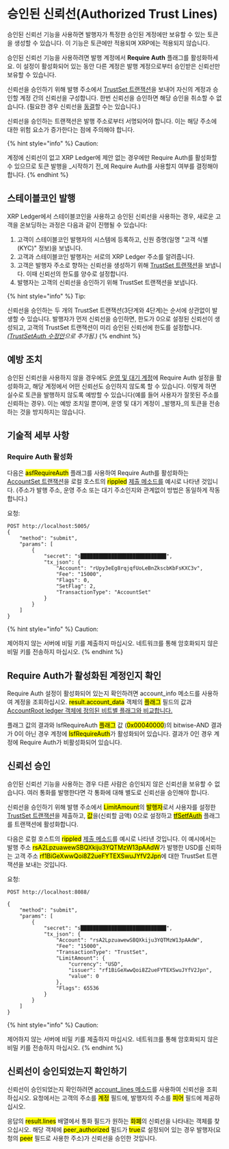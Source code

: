 # 승인된 신뢰선(Authorized Trust Lines)

승인된 신뢰선 기능을 사용하면 발행자가 특정한 승인된 계정에만 보유할 수 있는 토큰을 생성할 수 있습니다. 이 기능은 토큰에만 적용되며 XRP에는 적용되지 않습니다.

승인된 신뢰선 기능을 사용하려면 발행 계정에서 **Require Auth** 플래그를 활성화하세요. 이 설정이 활성화되어 있는 동안 다른 계정은 발행 계정으로부터 승인받은 신뢰선만 보유할 수 있습니다.

신뢰선을 승인하기 위해 발행 주소에서 [TrustSet 트랜잭션](../../references/xrp-ledger/undefined-1/undefined-1/trustset.md)을 보내어 자신의 계정과 승인할 계정 간의 신뢰선을 구성합니다. 한번 신뢰선을 승인하면 해당 승인을 취소할 수 없습니다. (필요한 경우 신뢰선을 [동결](freezing-tokens/)할 수는 있습니다.)

신뢰선을 승인하는 트랜잭션은 발행 주소로부터 서명되어야 합니다. 이는 해당 주소에 대한 위험 요소가 증가한다는 점에 주의해야 합니다.

{% hint style="info" %}
Caution:

계정에 신뢰선이 없고 XRP Ledger에 제안 없는 경우에만 Require Auth를 활성화할 수 있으므로 토큰 발행을 _시작하기 전_에 Require Auth를 사용할지 여부를 결정해야 합니다.
{% endhint %}

## 스테이블코인 발행

XRP Ledger에서 스테이블코인을 사용하고 승인된 신뢰선을 사용하는 경우, 새로운 고객을 온보딩하는 과정은 다음과 같이 진행될 수 있습니다:

1. 고객이 스테이블코인 발행자의 시스템에 등록하고, 신원 증명(일명 "고객 식별(KYC)" 정보)을 보냅니다.
2. 고객과 스테이블코인 발행자는 서로의 XRP Ledger 주소를 알려줍니다.
3. 고객은 발행자 주소로 향하는 신뢰선을 생성하기 위해 [TrustSet 트랜잭션](../../references/xrp-ledger/undefined-1/undefined-1/trustset.md)을 보냅니다. 이때 신뢰선의 한도를 양수로 설정합니다.
4. 발행자는 고객의 신뢰선을 승인하기 위해 TrustSet 트랜잭션을 보냅니다.

{% hint style="info" %}
Tip:

신뢰선을 승인하는 두 개의 TrustSet 트랜잭션(3단계와 4단계)는 순서에 상관없이 발생할 수 있습니다. 발행자가 먼저 신뢰선을 승인하면, 한도가 0으로 설정된 신뢰선이 생성되고, 고객의 TrustSet 트랜잭션이 미리 승인된 신뢰선에 한도를 설정합니다. _(_[_TrustSetAuth 수정안_](../xrp-ledger/amendments/undefined.md)_으로 추가됨.)_
{% endhint %}

## 예방 조치&#x20;

승인된 신뢰선을 사용하지 않을 경우에도 [운영 및 대기 계정](broken-reference)에 Require Auth 설정을 활성화하고, 해당 계정에서 어떤 신뢰선도 승인하지 않도록 할 수 있습니다. 이렇게 하면 실수로 토큰을 발행하지 않도록 예방할 수 있습니다(예를 들어 사용자가 잘못된 주소를 신뢰하는 경우). 이는 예방 조치일 뿐이며, 운영 및 대기 계정이 _발행자_의 토큰을 전송하는 것을 방지하지는 않습니다.

## 기술적 세부 사항&#x20;

### Require Auth 활성화

다음은 <mark style="background-color:yellow;">asfRequireAuth</mark> 플래그를 사용하여 Require Auth를 활성화하는 [AccountSet 트랜잭션](../../references/xrp-ledger/undefined-1/undefined-1/accountset.md)을 로컬 호스트의 <mark style="background-color:yellow;">rippled</mark> [제출 메소드를](../../references/http-websocket-apis/api-1/undefined-1/submit.md) 예시로 나타낸 것입니다. (주소가 발행 주소, 운영 주소 또는 대기 주소인지와 관계없이 방법은 동일하게 작동합니다.)

요청:

```
POST http://localhost:5005/
{
    "method": "submit",
    "params": [
        {
            "secret": "s████████████████████████████",
            "tx_json": {
                "Account": "rUpy3eEg8rqjqfUoLeBnZkscbKbFsKXC3v",
                "Fee": "15000",
                "Flags": 0,
                "SetFlag": 2,
                "TransactionType": "AccountSet"
            }
        }
    ]
}
```

{% hint style="info" %}
Caution:

제어하지 않는 서버에 비밀 키를 제출하지 마십시오. 네트워크를 통해 암호화되지 않은 비밀 키를 전송하지 마십시오.
{% endhint %}

## Require Auth가 활성화된 계정인지 확인&#x20;

Require Auth 설정이 활성화되어 있는지 확인하려면 account\_info 메소드를 사용하여 계정을 조회하십시오. <mark style="background-color:yellow;">result.account\_data</mark> 객체의 <mark style="background-color:yellow;">플래그</mark> 필드의 값과 [AccountRoot ledger 객체에 정의된 비트별 플래그와 비교합니다.](../../references/xrp-ledger/ledger/ledger-1/accountroot.md)

플래그 값의 결과와 lsfRequireAuth <mark style="background-color:yellow;">플래그</mark> 값 (<mark style="background-color:yellow;">0x00040000</mark>)의 bitwise-AND 결과가 0이 아닌 경우 계정에 <mark style="background-color:yellow;">lsfRequireAuth</mark>가 활성화되어 있습니다. 결과가 0인 경우 계정에 Require Auth가 비활성화되어 있습니다.

## 신뢰선 승인

승인된 신뢰선 기능을 사용하는 경우 다른 사람은 승인되지 않은 신뢰선을 보유할 수 없습니다. 여러 통화를 발행한다면 각 통화에 대해 별도로 신뢰선을 승인해야 합니다.

신뢰선을 승인하기 위해 발행 주소에서 <mark style="background-color:yellow;">LimitAmount</mark>의 <mark style="background-color:yellow;">발행자</mark>로서 사용자를 설정한 [TrustSet 트랜잭션](../../references/xrp-ledger/undefined-1/undefined-1/trustset.md)을 제출하고, <mark style="background-color:yellow;">값</mark>을(신뢰할 금액) 0으로 설정하고 [<mark style="background-color:yellow;">tfSetfAuth</mark>](../../references/xrp-ledger/undefined-1/undefined-1/trustset.md) 플래그를 트랜잭션에 활성화합니다.

다음은 로컬 호스트의 <mark style="background-color:yellow;">rippled</mark> [제출 메소드](../../references/http-websocket-apis/api-1/undefined-1/submit.md)를 예시로 나타낸 것입니다. 이 예시에서는 발행 주소 <mark style="background-color:yellow;">rsA2LpzuawewSBQXkiju3YQTMzW13pAAdW</mark>가 발행한 USD를 신뢰하는 고객 주소 <mark style="background-color:yellow;">rf1BiGeXwwQoi8Z2ueFYTEXSwuJYfV2Jpn</mark>에 대한 TrustSet 트랜잭션을 보내는 것입니다.

요청:

```
POST http://localhost:8088/

{
    "method": "submit",
    "params": [
        {
            "secret": "s████████████████████████████",
            "tx_json": {
                "Account": "rsA2LpzuawewSBQXkiju3YQTMzW13pAAdW",
                "Fee": "15000",
                "TransactionType": "TrustSet",
                "LimitAmount": {
                    "currency": "USD",
                    "issuer": "rf1BiGeXwwQoi8Z2ueFYTEXSwuJYfV2Jpn",
                    "value": 0
                },
                "Flags": 65536
            }
        }
    ]
}
```

{% hint style="info" %}
Caution:

제어하지 않는 서버에 비밀 키를 제출하지 마십시오. 네트워크를 통해 암호화되지 않은 비밀 키를 전송하지 마십시오.
{% endhint %}

## 신뢰선이 승인되었는지 확인하기

신뢰선이 승인되었는지 확인하려면 [account\_lines 메소드](../../references/http-websocket-apis/api-1/undefined/account\_lines.md)를 사용하여 신뢰선을 조회하십시오. 요청에서는 고객의 주소를 <mark style="background-color:yellow;">계정</mark> 필드에, 발행자의 주소를 <mark style="background-color:yellow;">피어</mark> 필드에 제공하십시오.

응답의 <mark style="background-color:yellow;">result.lines</mark> 배열에서 통화 필드가 원하는 <mark style="background-color:yellow;">화폐</mark>의 신뢰선을 나타내는 객체를 찾으십시오. 해당 객체에 <mark style="background-color:yellow;">peer\_authorized</mark> 필드가 <mark style="background-color:yellow;">true</mark>로 설정되어 있는 경우 발행자(요청의 <mark style="background-color:yellow;">peer</mark> 필드로 사용한 주소)가 신뢰선을 승인한 것입니다.
